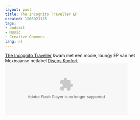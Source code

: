 ```yaml
---
layout: post
title: The Incognito Traveller EP
created: 1206021125
tags:
- podcast
- Music
- Creative Commons
lang: nl
---
```

[The Incognito Traveller](http://www.archive.org/details/konfort016) kwam met een mooie, loungy EP van het Mexicaanse netlabel [Discos Konfort](http://discoskonfort.com/). <!--break--><object classid="clsid:d27cdb6e-ae6d-11cf-96b8-444553540000" codebase="http://fpdownload.macromedia.com/pub/shockwave/cabs/flash/swflash.cab#version=7,0,0,0" id="xspf_player" align="middle" height="170" width="400">    <param name="allowScriptAccess" value="sameDomain" />    <param name="quality" value="high" />    <param name="bgcolor" value="#ffffff" />    <param name="movie" value="http://www.archive.org/audio/xspf_player.swf?autoload=true&playlist_url=http%3A%2F%2Fwww.archive.org%2Faudio%2Fxspf-maker.php%3Fidentifier%3Dkonfort016%26playlist%3Dhttp%253A%252F%252Fwww.archive.org%252Fdownload%252Fkonfort016%252Fformat%253DVBR%2BM3U" />    <embed quality="high" src="http://www.archive.org/audio/xspf_player.swf?autoload=true&playlist_url=http%3A%2F%2Fwww.archive.org%2Faudio%2Fxspf-maker.php%3Fidentifier%3Dkonfort016%26playlist%3Dhttp%253A%252F%252Fwww.archive.org%252Fdownload%252Fkonfort016%252Fformat%253DVBR%2BM3U" type="application/x-shockwave-flash" bgcolor="#e6e6e6" name="xspf_player" allowscriptaccess="sameDomain" pluginspage="http://www.macromedia.com/go/getflashplayer" align="middle" height="170" width="400" /></object><!--break-->
